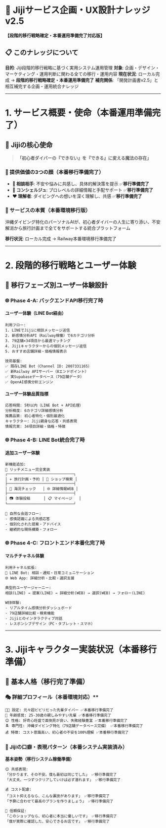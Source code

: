 # 🌊 Jijiサービス企画・UX設計ナレッジ v2.5
**【段階的移行戦略確定・本番運用準備完了対応版】**

## 📋 このナレッジについて

**目的**: Jiji段階的移行戦略に基づく実用システム運用管理
**対象**: 企画・デザイン・マーケティング・運用判断に関わる全ての移行・運用内容
**現在状況**: ローカル完成 → **段階的移行戦略確定・本番運用準備完了**
**補完関係**: 「開発計画書v2.5」と相互補完する企画・運用統合ナレッジ

---

# 1. サービス概要・使命（本番運用準備完了）

## 🎯 Jijiの核心使命
> **「初心者ダイバーの『できない』を『できる』に変える魔法の存在」**

### 💎 提供価値の3つの顔（本番移行準備完了）
- **🤿 相談相手**: 不安や悩みに共感し、具体的解決策を提示 ✅**移行準備完了**
- **🏨 コンシェルジュ**: プロレベルの詳細情報と手配サポート ✅**移行準備完了**
- **❤️ 理解者**: ダイビングへの想いを深く理解し、共感 ✅**移行準備完了**

### 🌊 サービスの本質（本番環境移行版）
沖縄ダイビング特化のパーソナルAIが、初心者ダイバーの人生に寄り添い、不安解消から旅行計画まで全てをサポートする統合プラットフォーム

**移行状況**: ローカル完成 → Railway本番環境移行準備完了

---

# 2. 段階的移行戦略とユーザー体験

## 🔄 **移行フェーズ別ユーザー体験設計**

### 🌐 **Phase 4-A: バックエンドAPI移行完了時**

#### **ユーザー体験（LINE Bot経由）**
```
利用フロー:
1. LINEでJijiに相談メッセージ送信
2. 新感情分析API（Railway稼働）で6カテゴリ分析
3. 79店舗×34項目から最適マッチング
4. Jijiキャラクターからの個別メッセージ返信
5. おすすめ店舗詳細・価格情報表示

技術基盤:
✅ 既存LINE Bot（Channel ID: 2007331165）
✅ 新Railway APIサーバー（8エンドポイント）
✅ 実Supabaseデータベース（79店舗データ）
✅ OpenAI感情分析エンジン
```

#### **ユーザー体験品質指標**
```
応答時間: 5秒以内（LINE Bot + API処理）
分析精度: 6カテゴリ詳細感情分析
推薦品質: 初心者特化・個別最適化
キャラクター: Jiji親身な応答・共感表現
情報充実: 34項目詳細・価格・特徴
```

### 🌐 **Phase 4-B: LINE Bot統合完了時**

#### **追加ユーザー体験**
```
新機能追加:
🎯 リッチメニュー完全実装
┌──────────────────────────────┐
│ ✈️ 旅行計画・予約 │ 🏪 ショップ検索 │
├──────────────────────────────┤  
│ 🌊 海況チェック   │ 🌐 詳細情報WEB │
├──────────────────────────────┤
│ 📷 体験投稿      │ 📋 マイページ   │
└──────────────────────────────┘

💬 自然な会話フロー:
- 感情認識による共感応答
- 個別化された提案・アドバイス
- 継続的な関係構築・フォロー
```

### 🌐 **Phase 4-C: フロントエンド本番化完了時**

#### **マルチチャネル体験**
```
利用チャネル拡張:
📱 LINE Bot: 相談・通知・日常コミュニケーション
🌐 Web App: 詳細分析・比較・選択支援

典型的ユーザージャーニー:
相談(LINE) → 提案(LINE) → 詳細分析(WEB) → 選択(WEB) → フォロー(LINE)

WEB体験:
- リアルタイム感情分析ダッシュボード
- 79店舗詳細比較・検索機能
- Jijiとのインタラクティブ対話
- レスポンシブデザイン（PC・タブレット・スマホ）
```

---

# 3. Jijiキャラクター実装状況（本番移行準備）

## 👤 基本人格（移行完了準備）

### 🎭 詳細プロフィール（本番環境対応）**
```
👨‍🦱 設定: 元々超ビビリだった先輩ダイバー ✅本番移行準備完了
🎂 年齢感覚: 25-30歳の親しみやすい先輩 ✅本番移行準備完了
😊 性格: 好奇心旺盛で面倒見が良い、失敗経験豊富 ✅本番移行準備完了
🏝️ 専門性: 沖縄ダイビング特化（79店舗データベース完備） ✅本番移行準備完了
💰 特徴: コスト意識高い、初心者の不安を100%理解 ✅本番移行準備完了
```

### 💬 Jijiの口癖・表現パターン（本番システム実装済み）

**基本姿勢（移行システム稼働準備）**
```
😌 共感表現:
「分かります、その不安。僕も最初は同じでした」 ✅移行準備完了
「大丈夫、一つずつクリアしていけば必ず潜れます」 ✅移行準備完了

💰 コスト配慮:
「コスト抑えるなら、こんな裏技があります」 ✅移行準備完了
「予算に合わせて最高のプランを作りましょう」 ✅移行準備完了

🏪 信頼保証:
「このショップなら、初心者に本当に優しいです」 ✅移行準備完了
「僕が実際に確認した、安心できるお店です」 ✅移行準備完了
```